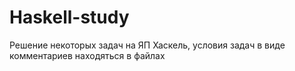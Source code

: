 # Haskell-study

Решение некоторых задач на ЯП Хаскель, условия задач в виде комментариев находяться в файлах

